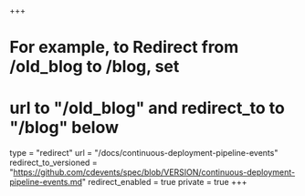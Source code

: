 +++
# For example, to Redirect from /old_blog to /blog, set 
# url to "/old_blog" and redirect_to to "/blog" below
type = "redirect"
url = "/docs/continuous-deployment-pipeline-events"
redirect_to_versioned = "https://github.com/cdevents/spec/blob/VERSION/continuous-deployment-pipeline-events.md"
redirect_enabled = true
private = true
+++